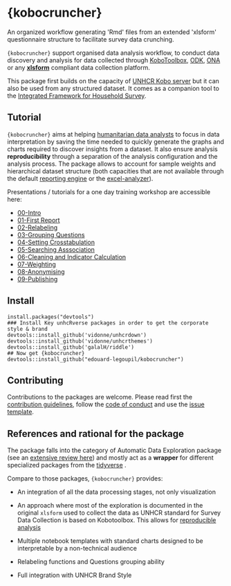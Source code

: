 # {kobocruncher}
An organized workflow generating 'Rmd' files from an extended 'xlsform' questionnaire structure to facilitate survey data crunching. 

`{kobocruncher}` support organised data analysis workflow, to conduct data discovery and analysis for data collected through  [KoboToolbox](https://www.kobotoolbox.org/), [ODK](https://opendatakit.org/), [ONA](https://ona.io/home/) or any __[xlsform](http://xlsform.org)__ compliant data collection platform.

This package first builds on the capacity of [UNHCR Kobo server](http://kobo.unhcr.org) but it can also be used from any structured dataset. It comes as a companion tool to the [Integrated Framework for Household Survey](https://unhcr.github.io/Integrated-framework-household-survey).

## Tutorial 

`{kobocruncher}` aims at helping [humanitarian data analysts](https://humanitarian-user-group.github.io/) to focus in data interpretation by saving the time needed to quickly generate the graphs and charts required to discover insights from a dataset. It also ensure analysis __reproducibility__ through a separation of the analysis configuration and the analysis process. The package allows to account for sample weights and hierarchical dataset structure (both capacities that are not available through the default [reporting engine](http://support.kobotoolbox.org/articles/2847676-viewing-and-creating-custom-reports) or the [excel-analyzer](http://support.kobotoolbox.org/articles/592387-using-the-excel-analyzer)).  

Presentations / tutorials for a one day training workshop are accessible here:

  *  [00-Intro](tutorial/00-Intro.html)  
  *  [01-First Report](tutorial/01-First_Report.html)  
  *  [02-Relabeling](tutorial/02-Relabeling.html)  
  *  [03-Grouping Questions](tutorial/03-Grouping_Questions.html)  
  *  [04-Setting Crosstabulation](tutorial/04-Setting_Crosstabulation.html)  
  *  [05-Searching Asssociation](tutorial/05-Searching_Asssociation.html)  
  *  [06-Cleaning and Indicator Calculation](tutorial/06-Cleaning_and_Indicator_calculation.html)  
  *  [07-Weighting](tutorial/07-Weighting.html)   
  *  [08-Anonymising](tutorial/08-Anonymising.html)  
  *  [09-Publishing](tutorial/09-Publishing.html)  

## Install

```{r}
install.packages("devtools")
### Install Key unhcRverse packages in order to get the corporate style & brand
devtools::install_github('vidonne/unhcrdown')
devtools::install_github('vidonne/unhcrthemes')
devtools::install_github('galalH/riddle')
## Now get {kobocruncher}
devtools::install_github("edouard-legoupil/kobocruncher")  
```  

## Contributing

Contributions to the packages are welcome. Please read first the [contribution guidelines](CONTRIBUTING.html), follow the [code of conduct](CODE_OF_CONDUCT.html) and use the [issue template](ISSUE_TEMPLATE.html).

## References and rational for the package

The package falls into the category of Automatic Data Exploration package (see an [extensive review here](https://github.com/mstaniak/autoEDA-resources)) and mostly act as a __wrapper__ for different specialized packages from the [tidyverse](https://www.tidyverse.org/) . 

Compare to those packages, `{kobocruncher}` provides:  

 * An integration of all the data processing stages, not only visualization

 * An approach where most of the exploration is documented in the original `xlsform` used to collect the data as UNHCR standard for Survey Data Collection is based on Kobotoolbox. This allows for [reproducible analysis](https://unhcr-americas.github.io/reproducibility/index.html)
 
 * Multiple notebook templates with standard charts designed to be interpretable by a non-technical audience

 * Relabeling functions and Questions grouping ability

 * Full integration with UNHCR Brand Style
